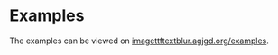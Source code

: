 # Examples

The examples can be viewed on [imagettftextblur.agjgd.org/examples](https://imagettftextblur.agjgd.org/examples/).
